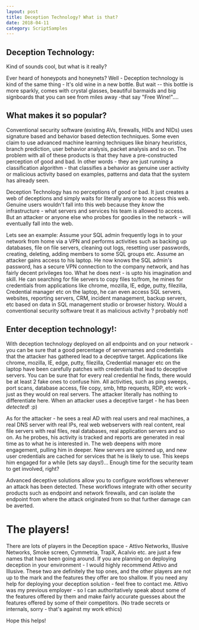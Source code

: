 ```yaml
---
layout: post
title: Deception Technology? What is that?
date: 2018-04-11
category: ScriptSamples
---
```


## Deception Technology:
Kind of sounds cool, but what is it really?

Ever heard of honeypots and honeynets? Well - Deception technology is kind of the same thing - It's old wine in a new bottle. But wait --  this bottle is more sparkly, comes with crystal glasses, beautiful barmaids and big signboards that you can see from miles away -that say "Free Wine!".... 

## What makes it so popular?
Conventional security software (existing AVs, firewalls, HIDs and NIDs) uses signature based and behavior based detection techniques. Some even claim to use advanced machine learning techniques like binary heuristics, branch prediction, user behavior analysis, packet analysis and so on. The problem with all of these products is that they have a pre-constructed perception of good and bad. In other words - they are just running a classification algorithm - that classifies a behavior as genuine user activity or malicious activity based on examples, patterns and data that the system has already seen.

Deception Technology has no perceptions of good or bad. It just creates a web of deceptions and simply waits for literally anyone to access this web. Genuine users wouldn't fall into this web because they *know* the infrastructure - what servers and services his team is allowed to access. But an attacker or anyone else who probes for goodies in the network - will eventually fall into the web. 

Lets see an example: 
Assume your SQL admin frequently logs in to your network from home via a VPN and performs activities such as backing up databases, file on file servers, cleaning out logs, resetting user passwords, creating, deleting, adding members to some SQL groups etc. Assume an attacker gains access to his laptop. He now knows the SQL admin's password, has a secure VPN connection to the company network, and has fairly decent privileges too. What he does next - is upto his imagination and skill. He can searching for file servers to copy files to/from, he mines for credentials from applications like chrome, mozilla, IE, edge, putty, filezilla, Credential manager etc on the laptop, he can even access SQL servers, websites, reporting servers, CRM, incident management, backup servers, etc based on data in SQL management studio or browser history. Would a conventional security software treat it as malicious activity ? probably not!


## Enter deception technology!:
With deception technology deployed on all endpoints and on your network - you can be sure that a good percentage of servernames and credentials that the attacker has gathered lead to a deceptive target. Applications like chrome, mozilla, IE, edge, putty, filezilla, Credential manager etc on the laptop have been carefully patches with credentials that lead to deceptive servers. You can be sure that for every real credential he finds, there would be at least 2 fake ones to confuse him. All activities, such as ping sweeps, port scans, database access, file copy, smb, http requests, RDP, etc work - just as they would on real servers. The attacker literally has nothing to differentiate here. When an attacker uses a deceptive target - he has been *detected*! :p) 

As for the attacker - he sees a real AD with real users and real machines, a real DNS server with real IPs, real web webservers with real content, real file servers with real files, real databases, real application servers and so on. As he probes, his activity is tracked and reports are generated in real time as to what he is interested in. The web deepens with more engagement, pulling him in deeper. New servers are spinned up, and new user credentials are cached for services that he is likely to use. This keeps him engaged for a while (lets say days!)... Enough time for the security team to get involved, right?

Advanced deceptive solutions allow you to configure workflows whenever an attack has been detected. These workflows integrate with other security products such as endpoint and network firewalls, and can isolate the endpoint from where the attack originated from so that further damage can be averted. 

# The players!
There are lots of players in the Deception space - Attivo Networks, Illusive Networks, Smoke screen, Cymmetria, TrapX, Acalvio etc. are just a few names that have been going around. If you are planning on deploying deception in your environment - I would highly recommend Attivo and Illusive. These two are definitely the top ones, and the other players are not up to the mark and the features they offer are too shallow. If you need any help for deploying your deception solution - feel free to contact me. Attivo was my previous employer - so I can authoritatively speak about some of the features offered by them and make fairly accurate guesses about the features offered by some of their competitors. (No trade secrets or internals, sorry - that's against my work ethics)

Hope this helps! 

